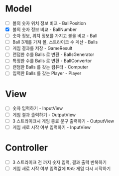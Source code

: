 # Model
- [ ] 볼의 숫자 위치 정보 비교 - BallPosition
- [x] 볼의 숫자 정보 비교 - BallNumber
- [ ] 숫자 정보, 위치 정보를 가지고 볼을 비교 - Ball
- [ ] Ball 3개를 가져 볼, 스트라이크 수 계산 - Balls
- [ ] 게임 결과를 저장 - GameResult
- [ ] 랜덤한 수를 Balls 로 변환 - BallsGenerator
- [ ] 특정한 수를 Balls 로 변환 - BallConvertor
- [ ] 랜덤한 Balls 를 갖는 컴퓨터 - Computer
- [ ] 입력한 Balls 를 갖는 Player - Player
# View
- [ ] 숫자 입력하기 - InputView
- [ ] 게임 결과 출력하기 - OutputView
- [ ] 3 스트라이크시 게임 종료 문구 출력하기 - OutputView
- [ ] 게임 새로 시작 여부 입력하기 - InputView

# Controller
- [ ] 3 스트라이크 전 까지 숫자 입력, 결과 출력 반복하기
- [ ] 게임 새로 시작 여부 입력값에 따라 게임 다시 시작하기